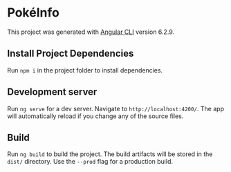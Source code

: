 # PokéInfo

This project was generated with [Angular CLI](https://github.com/angular/angular-cli) version 6.2.9.

## Install Project Dependencies

Run `npm i` in the project folder to install dependencies.

## Development server

Run `ng serve` for a dev server. Navigate to `http://localhost:4200/`. The app will automatically reload if you change any of the source files.

## Build

Run `ng build` to build the project. The build artifacts will be stored in the `dist/` directory. Use the `--prod` flag for a production build.